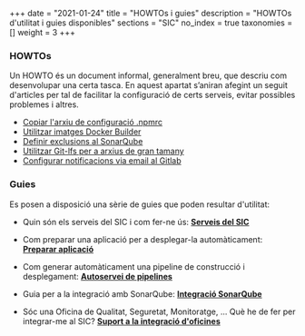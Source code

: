 +++
date        = "2021-01-24"
title       = "HOWTOs i guies"
description = "HOWTOs d'utilitat i guies disponibles"
sections    = "SIC"
no_index 	= true
taxonomies  = []
weight 		= 3
+++

### HOWTOs

Un HOWTO és un document informal, generalment breu, que descriu com desenvolupar una certa tasca.
En aquest apartat s’aniran afegint un seguit d'articles per tal de facilitar la configuració de certs serveis, evitar possibles problemes i altres.

- [Copiar l'arxiu de configuració .npmrc](/howtos/2021-01-24-SIC-Howto-copiar_npmrc)
- [Utilitzar imatges Docker Builder](/howtos/2020-06-26-SIC-Howto-utilitzar-imatges-docker-builder)
- [Definir exclusions al SonarQube](/howtos/2020-10-26-SIC-Howto-definir_exclusions_SonarQube)
- [Utilitzar Git-lfs per a arxius de gran tamany](/howtos/2019-10-09-sic-Howto-Git-lfs)
- [Configurar notificacions via email al Gitlab](/howtos/2019-10-09-sic-Howto-Gitlab-Mail)

### Guies
Es posen a disposició una sèrie de guies que poden resultar d'utilitat:

* Quin són els serveis del SIC i com fer-ne ús:
  [**Serveis del SIC**](/sic-welcome-pack/eines_sic/)

* Com preparar una aplicació per a desplegar-la automàticament:
  [**Preparar aplicació**](/sic-welcome-pack/preparar-aplicacio/)

* Com generar automàticament una pipeline de construcció i desplegament:
  [**Autoservei de pipelines**](/sic-serveis/autoservei-pipelines/)

* Guia per a la integració amb SonarQube:
  [**Integració SonarQube**](/sic-welcome-pack/guia-integracio-sonarqube/)

* Sóc una Oficina de Qualitat, Seguretat, Monitoratge, ... Què he de fer per integrar-me al SIC?
  [**Suport a la integració d'oficines**](/documentacio/oficines/)
